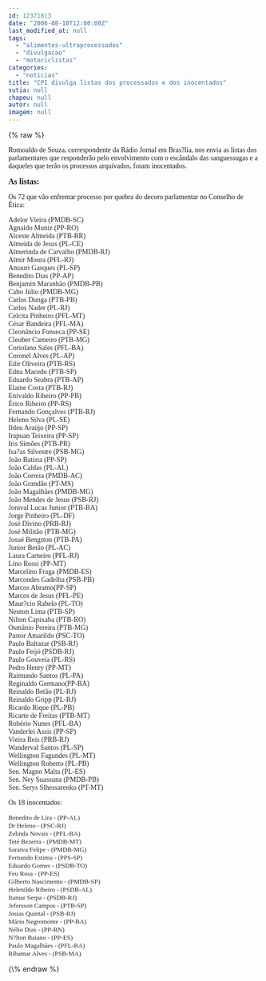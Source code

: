 ```yaml
---
id: 12371813
date: "2006-08-10T12:00:00Z"
last_modified_at: null
tags:
  - "alimentos-ultraprocessados"
  - "divulgacao"
  - "motociclistas"
categories:
  - "noticias"
title: "CPI divulga listas dos processados e dos inocentados"
sutia: null
chapeu: null
autor: null
imagem: null
---
```

{\% raw %}
<p><P><FONT face=Verdana>Romoaldo de Souza, correspondente da Rádio Jornal em Bras?lia, nos envia as listas dos parlamentares que responderão pelo envolvimento com o escândalo das sanguessugas e a daqueles que terão os processos arquivados, foram inocentados.</FONT></P></p>
<p><P><FONT face=Verdana size=3><STRONG>As listas:</STRONG></FONT></P></p>
<p><P><FONT face=Verdana>Os 72 que vão enfrentar processo por quebra do decoro parlamentar no Conselho de Ética:</FONT></P><FONT color=#2a2a2a></p>
<p><P><FONT face=Verdana>Adelor Vieira (PMDB-SC)<BR>Agnaldo Muniz (PP-RO)<BR>Alceste Almeida (PTB-RR)<BR>Almeida de Jesus (PL-CE)<BR>Almerinda de Carvalho (PMDB-RJ)<BR>Almir Moura (PFL-RJ)<BR>Amauri Gasques (PL-SP)<BR>Benedito Dias (PP-AP)<BR>Benjamin Maranhão (PMDB-PB)<BR>Cabo Júlio (PMDB-MG)<BR>Carlos Dunga (PTB-PB)<BR>Carlos Nader (PL-RJ)<BR>Celcita Pinheiro (PFL-MT)<BR>César Bandeira (PFL-MA)<BR>Cleonâncio Fonseca (PP-SE)<BR>Cleuber Carneiro (PTB-MG)<BR>Coriolano Sales (PFL-BA)<BR>Coronel Alves (PL-AP)<BR>Edir Oliveira (PTB-RS)<BR>Edna Macedo (PTB-SP)<BR>Eduardo Seabra (PTB-AP)<BR>Elaine Costa (PTB-RJ)<BR>Enivaldo Ribeiro (PP-PB)<BR>Érico Ribeiro (PP-RS)<BR>Fernando Gonçalves (PTB-RJ)<BR>Heleno Silva (PL-SE)<BR>Ildeu Araújo (PP-SP)<BR>Irapuan Teixeira (PP-SP)<BR>Iris Simões (PTB-PR)<BR>Isa?as Silvestre (PSB-MG)<BR>João Batista (PP-SP)<BR>João Caldas (PL-AL)<BR>João Correia (PMDB-AC)<BR>João Grandão (PT-MS)<BR>João Magalhães (PMDB-MG)<BR>João Mendes de Jesus (PSB-RJ)<BR>Jonival Lucas Junior (PTB-BA)<BR>Jorge Pinheiro (PL-DF)<BR>José Divino (PRB-RJ)<BR>José Militão (PTB-MG)<BR>Josué Bengston (PTB-PA)<BR>Junior Betão (PL-AC)<BR></FONT><FONT face=Verdana>Laura Carneiro (PFL-RJ)<BR>Lino Rossi (PP-MT)<BR></FONT><FONT face=Verdana>Marcelino Fraga (PMDB-ES)<BR>Marcondes Gadelha (PSB-PB)<BR>Marcos Abramo(PP-SP)<BR>Marcos de Jesus (PFL-PE)<BR>Maur?cio Rabelo (PL-TO)<BR>Neuton Lima (PTB-SP)<BR>Nilton Capixaba (PTB-RO)<BR>Osmânio Pereira (PTB-MG)<BR>Pastor Amarildo (PSC-TO)<BR>Paulo Baltazar (PSB-RJ)<BR>Paulo Feijó (PSDB-RJ)<BR>Paulo Gouveia (PL-RS)<BR>Pedro Henry (PP-MT)<BR>Raimundo Santos (PL-PA)<BR>Reginaldo Germano(PP-BA)<BR>Reinaldo Betão (PL-RJ)<BR>Reinaldo Gripp (PL-RJ)<BR>Ricardo Rique (PL-PB)<BR>Ricarte de Freitas (PTB-MT)<BR>Robério Nunes (PFL-BA)<BR></FONT><FONT face=Verdana>Vanderlei Assis (PP-SP)<BR></FONT><FONT face=Verdana>Vieira Reis (PRB-RJ)<BR>Wanderval Santos (PL-SP)<BR>Wellington Fagundes (PL-MT)<BR>Wellington Roberto (PL-PB)<BR>Sen. Magno Malta (PL-ES)<BR>Sen. Ney Suassuna (PMDB-PB)<BR>Sen. Serys Slhessarenko (PT-MT)</FONT></P></FONT></p>
<p><P><FONT face=Verdana>Os 18 inocentados:</FONT></P><FONT face=Arial color=#2a2a2a size=1></p>
<p><P><FONT face=Verdana size=2>Benedito de Lira - (PP-AL)<BR></FONT><FONT face=Verdana size=2>Dr Heleno - (PSC-RJ)<BR></FONT><FONT face=Verdana size=2>Zelinda Novais - (PFL-BA)<BR></FONT><FONT face=Verdana size=2>Teté Bezerra - (PMDB-MT)<BR></FONT><FONT face=Verdana size=2>Saraiva Felipe - (PMDB-MG)<BR></FONT><FONT face=Verdana size=2>Fernando Estima - (PPS-SP)<BR></FONT><FONT face=Verdana size=2>Eduardo Gomes - (PSDB-TO)<BR></FONT><FONT face=Verdana size=2>Feu Rosa - (PP-ES)<BR></FONT><FONT face=Verdana size=2>Gilberto Nascimento - (PMDB-SP)<BR></FONT><FONT face=Verdana size=2>Helenildo Ribeiro - (PSDB-AL)<BR></FONT><FONT face=Verdana size=2>Itamar Serpa - (PSDB-RJ)<BR></FONT><FONT face=Verdana size=2>Jefersson Campos - (PTB-SP)<BR></FONT><FONT face=Verdana size=2>Josias Quintal - (PSB-RJ)<BR></FONT><FONT face=Verdana size=2>Mário Negromonte - (PP-BA)<BR></FONT><FONT face=Verdana size=2>Nélio Dias - (PP-RN)<BR></FONT><FONT face=Verdana size=2>N?lton Baiano - (PP-ES)<BR></FONT><FONT face=Verdana size=2>Paulo Magalhães - (PFL-BA)<BR></FONT><FONT face=Verdana size=2>Ribamar Alves - (PSB-MA)</FONT></P></FONT> </p>
{\% endraw %}
